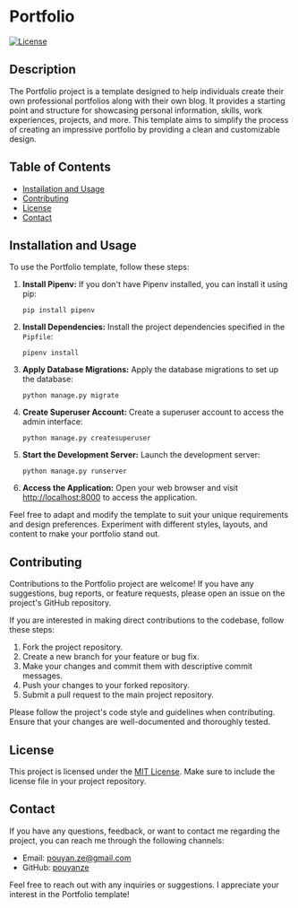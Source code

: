 # Portfolio

[![License](https://img.shields.io/badge/License-MIT-blue.svg)](LICENSE)

## Description

The Portfolio project is a template designed to help individuals create their own professional portfolios along with their own blog. It provides a starting point and structure for showcasing personal information, skills, work experiences, projects, and more. This template aims to simplify the process of creating an impressive portfolio by providing a clean and customizable design.

## Table of Contents

- [Installation and Usage](#installation-and-usage)
- [Contributing](#contributing)
- [License](#license)
- [Contact](#contact)

## Installation and Usage

To use the Portfolio template, follow these steps:

1. **Install Pipenv:** If you don't have Pipenv installed, you can install it using pip:
   ```
   pip install pipenv
   ```

2. **Install Dependencies:** Install the project dependencies specified in the `Pipfile`:
   ```
   pipenv install
   ```

3. **Apply Database Migrations:** Apply the database migrations to set up the database:
   ```
   python manage.py migrate
   ```

4. **Create Superuser Account:** Create a superuser account to access the admin interface:
   ```
   python manage.py createsuperuser
   ```

5. **Start the Development Server:** Launch the development server:
   ```
   python manage.py runserver
   ```

6. **Access the Application:** Open your web browser and visit [http://localhost:8000](http://localhost:8000) to access the application.

Feel free to adapt and modify the template to suit your unique requirements and design preferences. Experiment with different styles, layouts, and content to make your portfolio stand out.

## Contributing

Contributions to the Portfolio project are welcome! If you have any suggestions, bug reports, or feature requests, please open an issue on the project's GitHub repository. 

If you are interested in making direct contributions to the codebase, follow these steps:

1. Fork the project repository.
2. Create a new branch for your feature or bug fix.
3. Make your changes and commit them with descriptive commit messages.
4. Push your changes to your forked repository.
5. Submit a pull request to the main project repository.

Please follow the project's code style and guidelines when contributing. Ensure that your changes are well-documented and thoroughly tested.

## License

This project is licensed under the [MIT License](LICENSE). Make sure to include the license file in your project repository.

## Contact

If you have any questions, feedback, or want to contact me regarding the project, you can reach me through the following channels:

- Email: [pouyan.ze@gmail.com](mailto:pouyan.ze@gmail.com)
- GitHub: [pouyanze](https://github.com/pouyanze)

Feel free to reach out with any inquiries or suggestions. I appreciate your interest in the Portfolio template!
